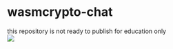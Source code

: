 # wasmcrypto-chat
this repository is not ready to publish for education only
<br>
![](https://www.hizliresim.com/ib11kij)